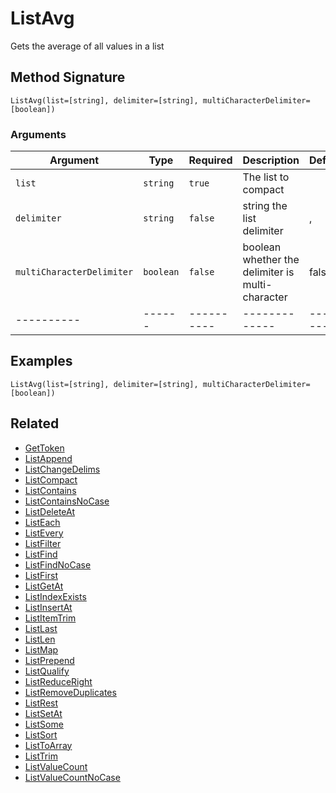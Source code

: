 # ListAvg

Gets the average of all values in a list

## Method Signature

```
ListAvg(list=[string], delimiter=[string], multiCharacterDelimiter=[boolean])
```

### Arguments

| Argument                  | Type      | Required   | Description                                      | Default   |
| ------------------------- | --------- | ---------- | ------------------------------------------------ | --------- |
| `list`                    | `string`  | `true`     | The list to compact                              |           |
| `delimiter`               | `string`  | `false`    | string the list delimiter                        | ,         |
| `multiCharacterDelimiter` | `boolean` | `false`    | boolean whether the delimiter is multi-character | false     |
| ----------                | ------    | ---------- | -------------                                    | --------- |

## Examples

```
ListAvg(list=[string], delimiter=[string], multiCharacterDelimiter=[boolean])
```

## Related

* [GetToken](gettoken.md)
* [ListAppend](listappend.md)
* [ListChangeDelims](listchangedelims.md)
* [ListCompact](listcompact.md)
* [ListContains](listcontains.md)
* [ListContainsNoCase](listcontainsnocase.md)
* [ListDeleteAt](listdeleteat.md)
* [ListEach](listeach.md)
* [ListEvery](listevery.md)
* [ListFilter](listfilter.md)
* [ListFind](listfind.md)
* [ListFindNoCase](listfindnocase.md)
* [ListFirst](listfirst.md)
* [ListGetAt](listgetat.md)
* [ListIndexExists](listindexexists.md)
* [ListInsertAt](listinsertat.md)
* [ListItemTrim](listitemtrim.md)
* [ListLast](listlast.md)
* [ListLen](listlen.md)
* [ListMap](listmap.md)
* [ListPrepend](listprepend.md)
* [ListQualify](listqualify.md)
* [ListReduceRight](listreduceright.md)
* [ListRemoveDuplicates](listremoveduplicates.md)
* [ListRest](listrest.md)
* [ListSetAt](listsetat.md)
* [ListSome](listsome.md)
* [ListSort](listsort.md)
* [ListToArray](listtoarray.md)
* [ListTrim](listtrim.md)
* [ListValueCount](listvaluecount.md)
* [ListValueCountNoCase](listvaluecountnocase.md)
